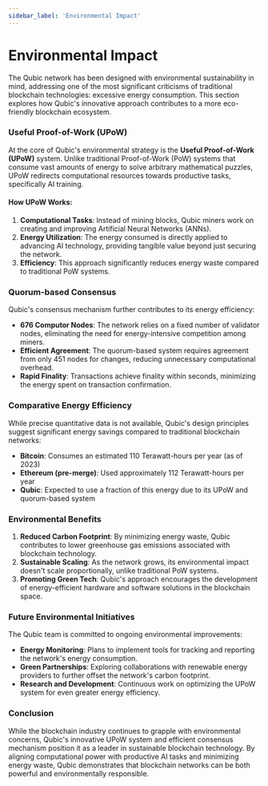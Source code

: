 ```yaml
---
sidebar_label: 'Environmental Impact'
---
```


# Environmental Impact

The Qubic network has been designed with environmental sustainability in mind, addressing one of the most significant criticisms of traditional blockchain technologies: excessive energy consumption. This section explores how Qubic's innovative approach contributes to a more eco-friendly blockchain ecosystem.

### Useful Proof-of-Work (UPoW)

At the core of Qubic's environmental strategy is the **Useful Proof-of-Work (UPoW)** system. Unlike traditional Proof-of-Work (PoW) systems that consume vast amounts of energy to solve arbitrary mathematical puzzles, UPoW redirects computational resources towards productive tasks, specifically AI training.

#### How UPoW Works:

1. **Computational Tasks**: Instead of mining blocks, Qubic miners work on creating and improving Artificial Neural Networks (ANNs).
2. **Energy Utilization**: The energy consumed is directly applied to advancing AI technology, providing tangible value beyond just securing the network.
3. **Efficiency**: This approach significantly reduces energy waste compared to traditional PoW systems.

### Quorum-based Consensus

Qubic's consensus mechanism further contributes to its energy efficiency:

- **676 Computor Nodes**: The network relies on a fixed number of validator nodes, eliminating the need for energy-intensive competition among miners.
- **Efficient Agreement**: The quorum-based system requires agreement from only 451 nodes for changes, reducing unnecessary computational overhead.
- **Rapid Finality**: Transactions achieve finality within seconds, minimizing the energy spent on transaction confirmation.

### Comparative Energy Efficiency

While precise quantitative data is not available, Qubic's design principles suggest significant energy savings compared to traditional blockchain networks:

- **Bitcoin**: Consumes an estimated 110 Terawatt-hours per year (as of 2023)
- **Ethereum (pre-merge)**: Used approximately 112 Terawatt-hours per year
- **Qubic**: Expected to use a fraction of this energy due to its UPoW and quorum-based system

### Environmental Benefits

1. **Reduced Carbon Footprint**: By minimizing energy waste, Qubic contributes to lower greenhouse gas emissions associated with blockchain technology.
2. **Sustainable Scaling**: As the network grows, its environmental impact doesn't scale proportionally, unlike traditional PoW systems.
3. **Promoting Green Tech**: Qubic's approach encourages the development of energy-efficient hardware and software solutions in the blockchain space.

### Future Environmental Initiatives

The Qubic team is committed to ongoing environmental improvements:

- **Energy Monitoring**: Plans to implement tools for tracking and reporting the network's energy consumption.
- **Green Partnerships**: Exploring collaborations with renewable energy providers to further offset the network's carbon footprint.
- **Research and Development**: Continuous work on optimizing the UPoW system for even greater energy efficiency.

### Conclusion

While the blockchain industry continues to grapple with environmental concerns, Qubic's innovative UPoW system and efficient consensus mechanism position it as a leader in sustainable blockchain technology. By aligning computational power with productive AI tasks and minimizing energy waste, Qubic demonstrates that blockchain networks can be both powerful and environmentally responsible.